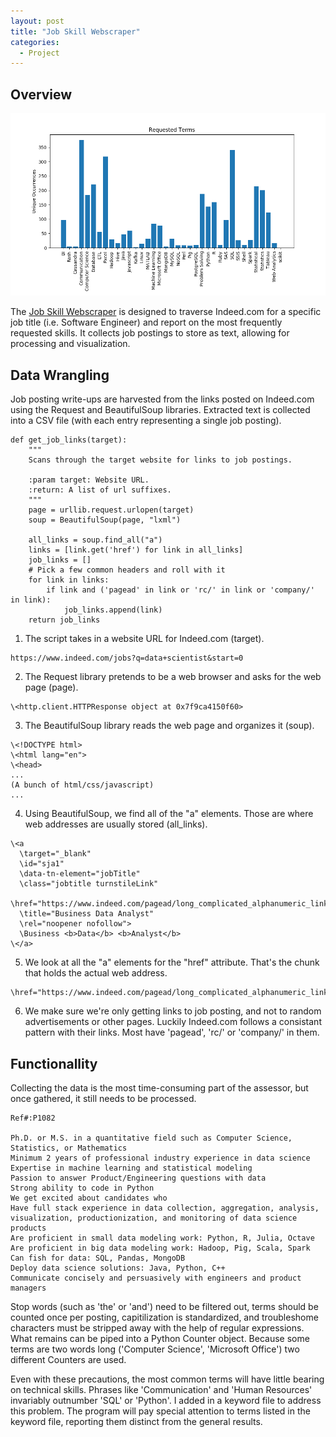 ```yaml
---
layout: post
title: "Job Skill Webscraper"
categories:
  - Project
---
```


## Overview

![Visual of Web Scraper](/assets/images/data_analyst_keywords.png)

The [Job Skill Webscraper](https://github.com/justinrgarrard/JobSkillAssessor) is designed to traverse Indeed.com for a specific job title (i.e. Software Engineer) and report on the most frequently requested skills. It collects job postings to store as text, allowing for processing and visualization.

## Data Wrangling

Job posting write-ups are harvested from the links posted on Indeed.com using the Request and BeautifulSoup libraries. Extracted text is collected into a CSV file (with each entry representing a single job posting).

```
def get_job_links(target):
    """
    Scans through the target website for links to job postings.

    :param target: Website URL.
    :return: A list of url suffixes.
    """
    page = urllib.request.urlopen(target)
    soup = BeautifulSoup(page, "lxml")

    all_links = soup.find_all("a")
    links = [link.get('href') for link in all_links]
    job_links = []
    # Pick a few common headers and roll with it
    for link in links:
        if link and ('pagead' in link or 'rc/' in link or 'company/' in link):
            job_links.append(link)
    return job_links
```

1. The script takes in a website URL for Indeed.com (target).
```
https://www.indeed.com/jobs?q=data+scientist&start=0
```

2. The Request library pretends to be a web browser and asks for the web page (page).
```
\<http.client.HTTPResponse object at 0x7f9ca4150f60>
```

3. The BeautifulSoup library reads the web page and organizes it (soup).
```
\<!DOCTYPE html>
\<html lang="en">
\<head>
...
(A bunch of html/css/javascript)
...
```

4. Using BeautifulSoup, we find all of the "a" elements. Those are where web addresses are usually stored (all_links).
```
\<a
  \target="_blank"
  \id="sja1"
  \data-tn-element="jobTitle"
  \class="jobtitle turnstileLink"
  \href="https://www.indeed.com/pagead/long_complicated_alphanumeric_link_name"
  \title="Business Data Analyst"
  \rel="noopener nofollow">
  \Business <b>Data</b> <b>Analyst</b>
\</a>
```

5. We look at all the "a" elements for the "href" attribute. That's the chunk that holds the actual web address.
```
\href="https://www.indeed.com/pagead/long_complicated_alphanumeric_link_name"
```

6. We make sure we're only getting links to job posting, and not to random advertisements or other pages. Luckily Indeed.com follows a consistant pattern with their links. Most have 'pagead', 'rc/' or 'company/' in them.


## Functionallity

Collecting the data is the most time-consuming part of the assessor, but once gathered, it still needs to be processed. 

```
Ref#:P1082

Ph.D. or M.S. in a quantitative field such as Computer Science, Statistics, or Mathematics
Minimum 2 years of professional industry experience in data science
Expertise in machine learning and statistical modeling
Passion to answer Product/Engineering questions with data
Strong ability to code in Python
We get excited about candidates who
Have full stack experience in data collection, aggregation, analysis, visualization, productionization, and monitoring of data science products
Are proficient in small data modeling work: Python, R, Julia, Octave
Are proficient in big data modeling work: Hadoop, Pig, Scala, Spark
Can fish for data: SQL, Pandas, MongoDB
Deploy data science solutions: Java, Python, C++
Communicate concisely and persuasively with engineers and product managers
```

Stop words (such as 'the' or 'and') need to be filtered out, terms should be counted once per posting, capitilization is standardized, and troubleshome characters must be stripped away with the help of regular expressions. What remains can be piped into a Python Counter object. Because some terms are two words long ('Computer Science', 'Microsoft Office') two different Counters are used. 

Even with these precautions, the most common terms will have little bearing on technical skills. Phrases like 'Communication' and 'Human Resources' invariably outnumber 'SQL' or 'Python'. I added in a keyword file to address this problem. The program will pay special attention to terms listed in the keyword file, reporting them distinct from the general results.
